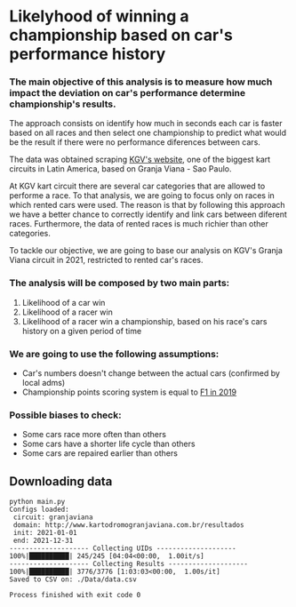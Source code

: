 # Likelyhood of winning a championship based on car's performance history


### The main objective of this analysis is to measure how much impact the deviation on car's performance determine championship's results.

The approach consists on identify how much in seconds each car is faster based on all races and then select one championship to predict what would be the result if there were no performance diferences between cars.

The data was obtained scraping [KGV's website](http://kartodromogranjaviana.com.br/), one of the biggest kart circuits in Latin America, based on Granja Viana - Sao Paulo.

At KGV kart circuit there are several car categories that are allowed to performe a race. To that analysis, we are going to focus only on races in which rented cars were used. The reason is that by following this approach we have a better chance to correctly identify and link cars between diferent races. Furthermore, the data of rented races is much richier than other categories.

To tackle our objective, we are going to base our analysis on KGV's Granja Viana circuit in 2021, restricted to rented car's races.

### The analysis will be composed by two main parts:
1. Likelihood of a car win
2. Likelihood of a racer win 
3. Likelihood of a racer win a championship, based on his race's cars history on a given period of time

### We are going to use the following assumptions:
* Car's numbers doesn't change between the actual cars (confirmed by local adms)
* Championship points scoring system is equal to [F1 in 2019](https://en.wikipedia.org/wiki/List_of_Formula_One_World_Championship_points_scoring_systems)  

### Possible biases to check:
* Some cars race more often than others
* Some cars have a shorter life cycle than others
* Some cars are repaired earlier than others

## Downloading data
```shell
python main.py
Configs loaded:
 circuit: granjaviana
 domain: http://www.kartodromogranjaviana.com.br/resultados
 init: 2021-01-01
 end: 2021-12-31
-------------------- Collecting UIDs --------------------
100%|██████████| 245/245 [04:04<00:00,  1.00it/s]
-------------------- Collecting Results --------------------
100%|██████████| 3776/3776 [1:03:03<00:00,  1.00s/it]
Saved to CSV on: ./Data/data.csv

Process finished with exit code 0
```


